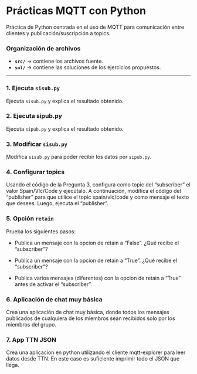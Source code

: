 # Prácticas MQTT con Python

Práctica de Python centrada en el uso de MQTT para comunicación entre clientes y publicación/suscripción a topics.

### Organización de archivos

- **`src/`** → contiene los archivos fuente.  
- **`sol/`** → contiene las soluciones de los ejercicios propuestos.

---

### 1. Ejecuta `sisub.py` 

Ejecuta `sisub.py` y explica el resultado obtenido.

### 2. Ejecuta sipub.py 

Ejecuta `sipub.py` y explica el resultado obtenido.

### 3. Modificar `sisub.py`

Modifica `sisub.py` para poder recibir los datos por `sipub.py`.

### 4. Configurar topics

Usando el código de la Pregunta 3, configura como topic del “subscriber” el valor Spain/Vlc/Code y ejecútalo. A continuación, modifica el código del “publisher” para que utilice el topic spain/vlc/code y como mensaje el texto que desees. Luego, ejecuta el “publisher”.

### 5. Opción `retain`

Prueba los siguientes pasos:

- Publica un mensaje con la opcion de retain a “False”. ¿Qué recibe el “subscriber”?

- Publica un mensaje con la opcion de retain a “True”. ¿Qué recibe el “subscriber”?   

- Publica varios mensajes (diferentes) con la opcion de retain a “True” antes de activar el “subscriber”.
    
### 6. Aplicación de chat muy básica

Crea una aplicación de chat muy básica, donde todos los mensajes publicados de cualquiera de los miembros sean recibidos solo por los miembros del grupo.

### 7. App TTN JSON

Crea una aplicacion en python utilizando el cliente mqtt-explorer para leer datos desde TTN. En este caso es suficiente imprimir todo el JSON que llega.